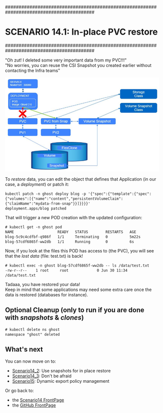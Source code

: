 #########################################################################################
# SCENARIO 14.1: In-place PVC restore
#########################################################################################

"Oh zut! I deleted some very important data from my PVC!!!"  
"No worries, you can reuse the CSI Snapshot you created earlier without contacting the Infra teams"

![Scenario14_1](Images/scenario14_1.jpg "Scenario14_1")

To *restore* data, you can edit the object that defines that Application (in our case, a *deployment*) or patch it:
```
kubectl patch -n ghost deploy blog -p '{"spec":{"template":{"spec":{"volumes":[{"name":"content","persistentVolumeClaim":{"claimName":"mydata-from-snap"}}]}}}}'
deployment.apps/blog patched
```
That will trigger a new POD creation with the updated configuration:
```
# kubectl get -n ghost pod
NAME                    READY   STATUS        RESTARTS   AGE
blog-5c9c4cdfbf-q986f   1/1     Terminating   0          5m22s
blog-57cdf6865f-ww2db   1/1     Running       0          6s
```
Now, if you look at the files this POD has access to (the PVC), you will see that the *lost data* (file: test.txt) is back!
```
# kubectl exec -n ghost blog-57cdf6865f-ww2db -- ls /data/test.txt
-rw-r--r--    1 root     root             0 Jun 30 11:34 /data/test.txt
```
Tadaaa, you have restored your data!  
Keep in mind that some applications may need some extra care once the data is restored (databases for instance).  

## Optional Cleanup (only to run if you are done with *snapshots* & *clones*)

```
# kubectl delete ns ghost
namespace "ghost" deleted
```

## What's next

You can now move on to:    
- [Scenario14_2](../2_Clone_for_new_app): Use snapshots for in place restore  
- [Scenario14_3](../3_what_happens_when): Don't be afraid  
- [Scenario15](../../Scenario15): Dynamic export policy management  

Or go back to:
- the [Scenario14 FrontPage](../)
- the [GitHub FrontPage](https://github.com/YvosOnTheHub/LabNetApp)